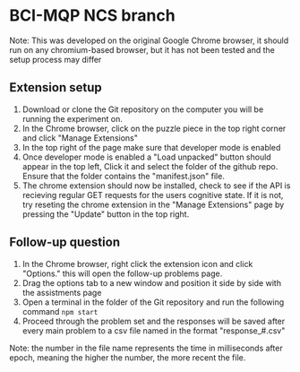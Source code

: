 # BCI-MQP NCS branch
Note: This was developed on the original Google Chrome browser, it should run on any chromium-based browser, but it has not been tested and the setup process may differ
## Extension setup
1. Download or clone the Git repository on the computer you will be running the experiment on.
2. In the Chrome browser, click on the puzzle piece in the top right corner and click "Manage Extensions"
3. In the top right of the page make sure that developer mode is enabled
4. Once developer mode is enabled a "Load unpacked" button should appear in the top left, Click it and select the folder of the github repo. Ensure that the folder contains the "manifest.json" file.
5. The chrome extension should now be installed, check to see if the API is recieving regular GET requests for the users cognitive state. If it is not, try reseting the chrome extension in the "Manage Extensions" page by pressing the "Update" button in the top right.

## Follow-up question
1. In the Chrome browser, right click the extension icon and click "Options." this will open the follow-up problems page.
2. Drag the options tab to a new window and position it side by side with the assistments page
3. Open a terminal in the folder of the Git repository and run the following command ```npm start```
4. Proceed through the problem set and the responses will be saved after every main problem to a csv file named in the format "response_#.csv" 


Note: the number in the file name represents the time in milliseconds after epoch, meaning the higher the number, the more recent the file.
